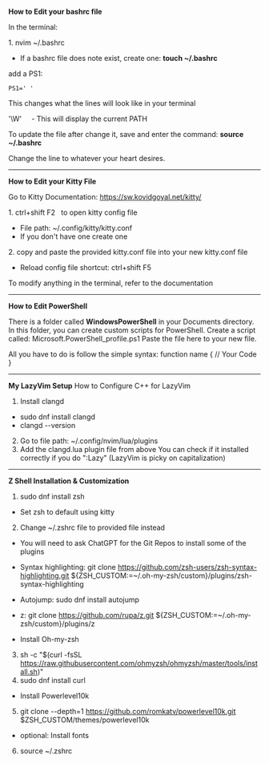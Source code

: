 **How to Edit your bashrc file**

In the terminal:

1\. nvim ~/.bashrc

- If a bashrc file does note exist, create one: **touch ~/.bashrc**

add a PS1:

`PS1=' '`

This changes what the lines will look like in your terminal

'\\W'     - This will display the current PATH

To update the file after change it, save and enter the command: **source ~/.bashrc**

Change the line to whatever your heart desires.

- - - -

**How to Edit your Kitty File**

Go to Kitty Documentation: https://sw.kovidgoyal.net/kitty/

1\. ctrl+shift F2   to open kitty config file

- File path: ~/.config/kitty/kitty.conf
- If you don't have one create one

2\. copy and paste the provided kitty.conf file into your new kitty.conf file

- Reload config file shortcut: ctrl+shift F5

To modify anything in the terminal, refer to the documentation

- - - -

**How to Edit PowerShell**

There is a folder called **WindowsPowerShell** in your Documents directory.
In this folder, you can create custom scripts for PowerShell.
Create a script called: Microsoft.PowerShell_profile.ps1
Paste the file here to your new file.

All you have to do is follow the simple syntax:
function name {
  // Your Code
}

- - - -

**My LazyVim Setup**
How to Configure C++ for LazyVim
1. Install clangd
-  sudo dnf install clangd
-  clangd --version

2. Go to file path: ~/.config/nvim/lua/plugins
3. Add the clangd.lua plugin file from above
You can check if it installed correctly if you do ":Lazy" (LazyVim is picky on capitalization)

- - - -

**Z Shell Installation & Customization**

1. sudo dnf install zsh
- Set zsh to default using kitty

2. Change ~/.zshrc file to provided file instead
- You will need to ask ChatGPT for the Git Repos to install some of the plugins
- Syntax highlighting: git clone https://github.com/zsh-users/zsh-syntax-highlighting.git ${ZSH_CUSTOM:=~/.oh-my-zsh/custom}/plugins/zsh-syntax-highlighting
- Autojump: sudo dnf install autojump
- z: git clone https://github.com/rupa/z.git ${ZSH_CUSTOM:=~/.oh-my-zsh/custom}/plugins/z

- Install Oh-my-zsh
3. sh -c "$(curl -fsSL https://raw.githubusercontent.com/ohmyzsh/ohmyzsh/master/tools/install.sh)"
4. sudo dnf install curl

- Install Powerlevel10k
5. git clone --depth=1 https://github.com/romkatv/powerlevel10k.git $ZSH_CUSTOM/themes/powerlevel10k
- optional: Install fonts

6. source ~/.zshrc


